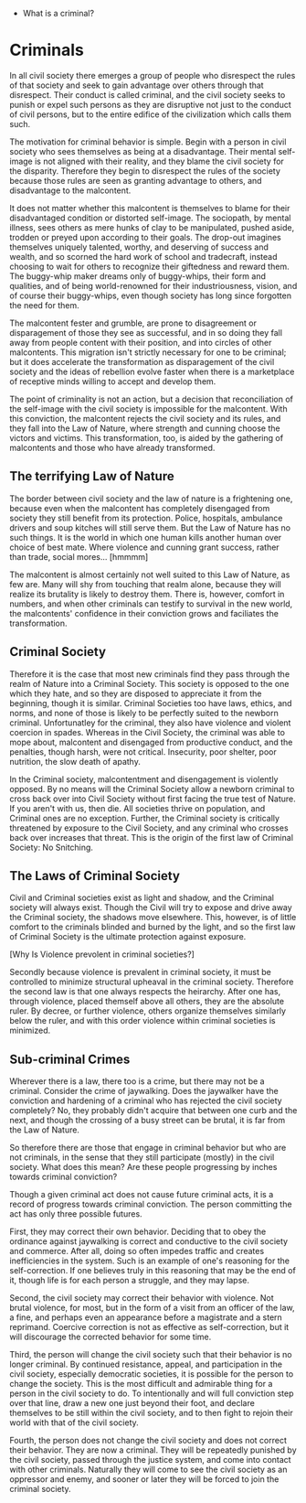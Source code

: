 - What is a criminal?

# Criminals

In all civil society there emerges a group of people who disrespect the rules of that society and seek to gain advantage over others through that disrespect. Their conduct is called criminal, and the civil society seeks to punish or expel such persons as they are disruptive not just to the conduct of civil persons, but to the entire edifice of the civilization which calls them such.

The motivation for criminal behavior is simple. Begin with a person in civil society who sees themselves as being at a disadvantage. Their mental self-image is not aligned with their reality, and they blame the civil society for the disparity. Therefore they begin to disrespect the rules of the society because those rules are seen as granting advantage to others, and disadvantage to the malcontent.

It does not matter whether this malcontent is themselves to blame for their disadvantaged condition or distorted self-image. The sociopath, by mental illness, sees others as mere hunks of clay to be manipulated, pushed aside, trodden or preyed upon according to their goals. The drop-out imagines themselves uniquely talented, worthy, and deserving of success and wealth, and so scorned the hard work of school and tradecraft, instead choosing to wait for others to recognize their giftedness and reward them. The buggy-whip maker dreams only of buggy-whips, their form and qualities, and of being world-renowned for their industriousness, vision, and of course their buggy-whips, even though society has long since forgotten the need for them.

The malcontent fester and grumble, are prone to disagreement or disparagement of those they see as successful, and in so doing they fall away from people content with their position, and into circles of other malcontents. This migration isn't strictly necessary for one to be criminal; but it does accelerate the transformation as disparagement of the civil society and the ideas of rebellion evolve faster when there is a marketplace of receptive minds willing to accept and develop them.

The point of criminality is not an action, but a decision that reconciliation of the self-image with the civil society is impossible for the malcontent. With this conviction, the malcontent rejects the civil society and its rules, and they fall into the Law of Nature, where strength and cunning choose the victors and victims. This transformation, too, is aided by the gathering of malcontents and those who have already transformed.

## The terrifying Law of Nature

The border between civil society and the law of nature is a frightening one, because even when the malcontent has completely disengaged from society they still benefit from its protection. Police, hospitals, ambulance drivers and soup kitches will still serve them. But the Law of Nature has no such things. It is the world in which one human kills another human over choice of best mate. Where violence and cunning grant success, rather than trade, social mores...
[hmmmm]

The malcontent is almost certainly not well suited to this Law of Nature, as few are. Many will shy from touching that realm alone, because they will realize its brutality is likely to destroy them. There is, however, comfort in numbers, and when other criminals can testify to survival in the new world, the malcontents' confidence in their conviction grows and faciliates the transformation.

## Criminal Society

Therefore it is the case that most new criminals find they pass through the realm of Nature into a Criminal Society. This society is opposed to the one which they hate, and so they are disposed to appreciate it from the beginning, though it is similar. Criminal Societies too have laws, ethics, and norms, and none of those is likely to be perfectly suited to the newborn criminal. Unfortunatley for the criminal, they also have violence and violent coercion in spades. Whereas in the Civil Society, the criminal was able to mope about, malcontent and disengaged from productive conduct, and the penalties, though harsh, were not critical. Insecurity, poor shelter, poor nutrition, the slow death of apathy.

In the Criminal society, malcontentment and disengagement is violently opposed. By no means will the Criminal Society allow a newborn criminal to cross back over into Civil Society without first facing the true test of Nature. If you aren't with us, then die. All societies thrive on population, and Criminal ones are no exception. Further, the Criminal society is critically threatened by exposure to the Civil Society, and any criminal who crosses back over increases that threat. This is the origin of the first law of Criminal Society: No Snitching.

## The Laws of Criminal Society

Civil and Criminal societies exist as light and shadow, and the Criminal society will always exist. Though the Civil will try to expose and drive away the Criminal society, the shadows move elsewhere. This, however, is of little comfort to the criminals blinded and burned by the light, and so the first law of Criminal Society is the ultimate protection against exposure.

[Why Is Violence prevolent in criminal societies?]

Secondly because violence is prevalent in criminal society, it must be controlled to minimize structural upheaval in the criminal society. Therefore the second law is that one always respects the heirarchy. After one has, through violence, placed themself above all others, they are the absolute ruler. By decree, or further violence, others organize themselves similarly below the ruler, and with this order violence within criminal societies is minimized.

## Sub-criminal Crimes

Wherever there is a law, there too is a crime, but there may not be a criminal. Consider the crime of jaywalking. Does the jaywalker have the conviction and hardening of a criminal who has rejected the civil society completely? No, they probably didn't acquire that between one curb and the next, and though the crossing of a busy street can be brutal, it is far from the Law of Nature.

So therefore there are those that engage in criminal behavior but who are not criminals, in the sense that they still participate (mostly) in the civil society. What does this mean? Are these people progressing by inches towards criminal conviction?

Though a given criminal act does not cause future criminal acts, it is a record of progress towards criminal conviction. The person committing the act has only three possible futures.

First, they may correct their own behavior. Deciding that to obey the ordinance against jaywalking is correct and conductive to the civil society and commerce. After all, doing so often impedes traffic and creates inefficiencies in the system. Such is an example of one's reasoning for the self-correction. If one believes truly in this reasoning that may be the end of it, though life is for each person a struggle, and they may lapse.

Second, the civil society may correct their behavior with violence. Not brutal violence, for most, but in the form of a visit from an officer of the law, a fine, and perhaps even an appearance before a magistrate and a stern reprimand. Coercive correction is not as effective as self-correction, but it will discourage the corrected behavior for some time.

Third, the person will change the civil society such that their behavior is no longer criminal. By continued resistance, appeal, and participation in the civil society, especially democratic societies, it is possible for the person to change the society. This is the most difficult and admirable thing for a person in the civil society to do. To intentionally and will full conviction step over that line, draw a new one just beyond their foot, and declare themselves to be still within the civil society, and to then fight to rejoin their world with that of the civil society.

Fourth, the person does not change the civil society and does not correct their behavior. They are now a criminal. They will be repeatedly punished by the civil society, passed through the justice system, and come into contact with other criminals. Naturally they will come to see the civil society as an oppressor and enemy, and sooner or later they will be forced to join the criminal society.
